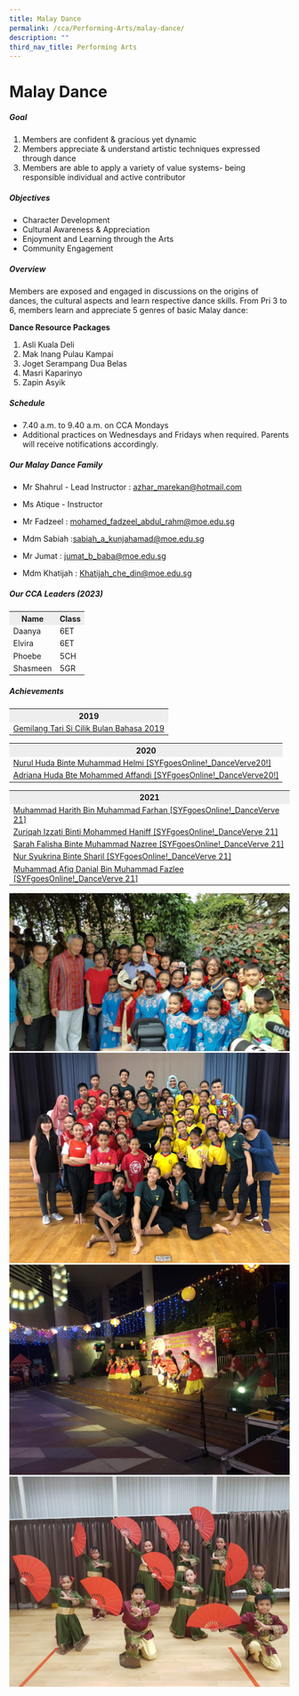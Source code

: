 ```yaml
---
title: Malay Dance
permalink: /cca/Performing-Arts/malay-dance/
description: ""
third_nav_title: Performing Arts
---
```

# Malay Dance

##### Goal

1. Members are confident &amp; gracious yet dynamic
2. Members appreciate &amp; understand artistic techniques expressed through dance
3. Members are able to apply a variety of value systems- being responsible individual and active contributor

##### Objectives

- Character Development
- Cultural Awareness &amp; Appreciation
- Enjoyment and Learning through the Arts
- Community Engagement

##### Overview

Members are exposed and engaged in discussions on the origins of dances, the cultural aspects and learn respective dance skills.
From Pri 3 to 6, members learn and appreciate 5 genres of basic Malay dance:
   
**Dance Resource Packages**

1. Asli Kuala Deli
2. Mak Inang Pulau Kampai
3. Joget Serampang Dua Belas
4. Masri Kaparinyo
5. Zapin Asyik


##### Schedule

- 7.40 a.m. to 9.40 a.m. on CCA Mondays
- Additional practices on Wednesdays and Fridays when required. Parents will receive notifications accordingly.



##### Our Malay Dance Family
- Mr Shahrul - Lead Instructor : azhar_marekan@hotmail.com
- Ms Atique - Instructor

- Mr Fadzeel : mohamed_fadzeel_abdul_rahm@moe.edu.sg
- Mdm Sabiah :sabiah_a_kunjahamad@moe.edu.sg
- Mr Jumat  : jumat_b_baba@moe.edu.sg
- Mdm Khatijah : Khatijah_che_din@moe.edu.sg


##### Our CCA Leaders (2023)
<table>
	<tbody><tr>
		<th bgcolor="#eee"> Name </th>
		<th bgcolor="#eee">Class </th>
  	</tr>
	<tr>
		<td>Daanya </td> <td>6ET </td>
	</tr>
		<tr> 
		<td>Elvira </td> <td>6ET </td>
	</tr>
		<tr> 
		<td>Phoebe </td> <td>5CH </td>
	</tr>
		<tr> 
		<td>Shasmeen </td> <td>5GR </td>
	</tr>
	</tbody></table>
   

##### Achievements
<table>
	<tbody>
		<tr>
			<th bgcolor="#eee">2019</th>
  		</tr>
		<tr>
			<td><a href="https://www.youtube.com/watch?v=92jhn24xiPg">Gemilang Tari Si Cilik Bulan Bahasa 2019</a> 
			</td>
		</tr>
	</tbody>
</table>
<table>
	<tbody>
		<tr>
			<th bgcolor="#eee">2020</th>
  		</tr>
		<tr>
			<td><a href="https://www.youtube.com/watch?v=xYgMxGVpDiY">Nurul Huda Binte Muhammad Helmi [SYFgoesOnline!_DanceVerve20!]
</a> 
			</td>
		</tr>
		<tr>
			<td><a href="https://www.youtube.com/watch?v=wDX7k13IpVw">Adriana Huda Bte Mohammed Affandi [SYFgoesOnline!_DanceVerve20!]
</a> 
			</td>
		</tr>
	</tbody>
</table>
<table>
	<tbody>
		<tr>
			<th bgcolor="#eee">2021</th>
  		</tr>
		<tr>
			<td><a href="https://www.youtube.com/watch?v=QWHF_IfH6UM">Muhammad Harith Bin Muhammad Farhan [SYFgoesOnline!_DanceVerve 21]
</a> 
			</td>
		</tr>
		<tr>
			<td><a href="https://www.youtube.com/watch?v=ErKyn9fOm8g">Zuriqah Izzati Binti Mohammed Haniff [SYFgoesOnline!_DanceVerve 21]
</a> 
			</td>
		</tr>
		<tr>
			<td><a href="https://www.youtube.com/watch?v=A9drc0cSBGA">Sarah Falisha Binte Muhammad Nazree [SYFgoesOnline!_DanceVerve 21]
</a> 
			</td>
		</tr>
		<tr>
			<td><a href="https://www.youtube.com/watch?v=6gpsGmYxlNA">Nur Syukrina Binte Sharil [SYFgoesOnline!_DanceVerve 21]
</a> 
			</td>
		</tr>
		<tr>
			<td><a href="https://www.youtube.com/watch?v=bSkPIwyKBU4">Muhammad Afiq Danial Bin Muhammad Fazlee [SYFgoesOnline!_DanceVerve 21]
</a> 
			</td>
		</tr>
	</tbody>
</table>

![](/images/Admiralty%20Primary%20Malay%20Dance%20%20Gardens%20By%20The%20Bay%20with%20PM%20Lee%20Hsien%20Loong.jpg)
![](/images/Admiralty%20Primary%20Malay%20Dance%20%20ADMPS%20Malay%20Dance%20SYF%20Exchange%202018.jpg)
![](/images/Admiralty%20Primary%20Malay%20Dance%20%20Kg%20Admiralty%20Mid%20Autumn%20Fest%202019%201.jpg)
![](/images/CNY%202.jpg)